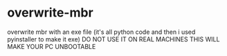 # overwrite-mbr
overwrite mbr with an exe file (it's all python code and then i used pyinstaller to make it exe) 
DO NOT USE IT ON REAL MACHINES THIS WILL MAKE YOUR PC UNBOOTABLE
